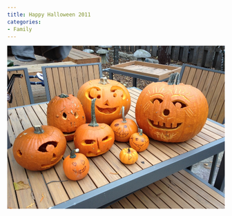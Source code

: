 ```yaml
---
title: Happy Halloween 2011
categories:
- Family
---
```


![](/assets/posts/2011/Halloween-2011.jpg)
